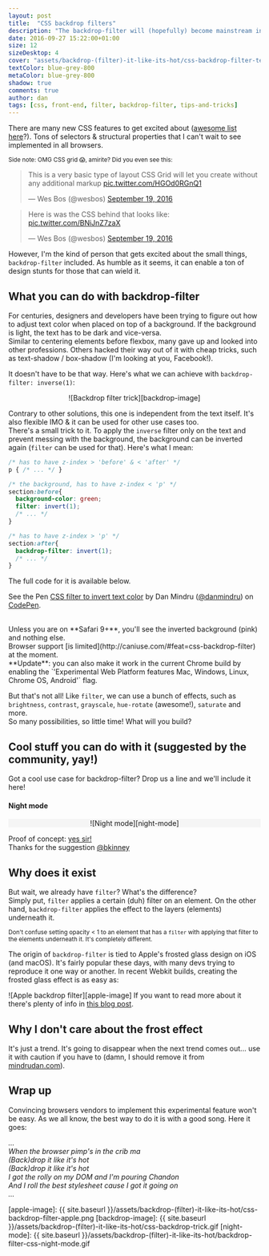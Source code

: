 ```yaml
---
layout: post
title:  "CSS backdrop filters"
description: "The backdrop-filter will (hopefully) become mainstream in the near future. Here's why I am excited about it."
date: 2016-09-27 15:22:00+01:00
size: 12
sizeDesktop: 4
cover: "assets/backdrop-(filter)-it-like-its-hot/css-backdrop-filter-text-magic.gif"
textColor: blue-grey-800
metaColor: blue-grey-800
shadow: true
comments: true
author: dan
tags: [css, front-end, filter, backdrop-filter, tips-and-tricks]
---
```


There are many new CSS features to get excited about ([awesome list here](http://css4.rocks/)?).
Tons of selectors & structural properties that I can't wait to see implemented in all browsers. <br/>

<small>Side note: OMG CSS grid 😱, amirite? Did you even see this:</small>

<div style="width: 100%">
  <blockquote class="twitter-tweet" data-lang="en"><p lang="en" dir="ltr">This is a very basic type of layout CSS Grid will let you create without any additional markup <a href="https://t.co/HGOd0RGnQ1">pic.twitter.com/HGOd0RGnQ1</a></p>&mdash; Wes Bos (@wesbos) <a href="https://twitter.com/wesbos/status/777955345146777600">September 19, 2016</a></blockquote>
</div>

<blockquote><p lang="en" dir="ltr">Here is was the CSS behind that looks like: <a href="https://t.co/BNiJnZ7zaX">pic.twitter.com/BNiJnZ7zaX</a></p>&mdash; Wes Bos (@wesbos) <a href="https://twitter.com/wesbos/status/777957127558082561">September 19, 2016</a></blockquote>

However, I'm the kind of person that gets excited about the small things, `backdrop-filter` included. As humble as it seems, it can enable a ton of design stunts for those that can wield it.


## What you can do with backdrop-filter
For centuries, designers and developers have been trying to figure out how to adjust text color when placed on top of a background. If the background is light, the text has to be dark and vice-versa. <br/>
Similar to centering elements before flexbox, many gave up and looked into other professions. Others hacked their way out of it with cheap tricks, such as text-shadow / box-shadow (I'm looking at you, Facebook!).

It doesn't have to be that way. Here's what we can achieve with `backdrop-filter: inverse(1)`:

<span style="text-align: center; width: 100%; display: inline-block;">
![Backdrop filter trick][backdrop-image]
</span>

Contrary to other solutions, this one is independent from the text itself. It's also flexible IMO & it can be used for other use cases too.<br/>
There's a small trick to it. To apply the `inverse` filter only on the text and prevent messing with the background, the background can be inverted again (`filter` can be used for that). Here's what I mean:

```css
/* has to have z-index > 'before' & < 'after' */
p { /* ... */ }

/* the background, has to have z-index < 'p' */
section:before{
  background-color: green;
  filter: invert(1);
  /* ... */
}

/* has to have z-index > 'p' */
section:after{
  backdrop-filter: invert(1);
  /* ... */
}
```

The full code for it is available below.

<div style="width: 100%;">
  <p data-height="265" data-theme-id="0" data-slug-hash="XjRoZz" data-default-tab="css,result" data-user="danmindru" data-embed-version="2" class="codepen">See the Pen <a href="https://codepen.io/danmindru/pen/XjRoZz/">CSS filter to invert text color</a> by Dan Mindru (<a href="http://codepen.io/danmindru">@danmindru</a>) on <a href="http://codepen.io">CodePen</a>.</p>
</div>

<br/>
Unless you are on **Safari 9+**, you'll see the inverted background (pink) and nothing else. <br/>
Browser support [is limited](http://caniuse.com/#feat=css-backdrop-filter) at the moment. <br/>
**Update**: you can also make it work in the current Chrome build by enabling the `'Experimental Web Platform features Mac, Windows, Linux, Chrome OS, Android'` flag.

But that's not all! Like `filter`, we can use a bunch of effects, such as `brightness`, `contrast`, `grayscale`, `hue-rotate` (awesome!), `saturate` and more. <br/>
So many possibilities, so little time! What will you build?


## Cool stuff you can do with it (suggested by the community, yay!)
Got a cool use case for backdrop-filter? Drop us a line and we'll include it here!

#### Night mode

<span style="text-align: center; width: 100%; display: inline-block; background-color: whitesmoke;">
![Night mode][night-mode]
</span>

Proof of concept: [yes sir!](https://codepen.io/danmindru/pen/rrwpow) <br/>
Thanks for the suggestion [@bkinney](https://disqus.com/by/bkinney/)


## Why does it exist
But wait, we already have `filter`? What's the difference? <br/>
Simply put, `filter` applies a certain (duh) filter on an element. On the other hand, `backdrop-filter` applies the effect to the layers (elements) underneath it.

<small>Don't confuse setting opacity < 1 to an element that has a `filter` with applying that filter to the elements underneath it. It's completely different.</small>

The origin of `backdrop-filter` is tied to Apple's frosted glass design on iOS (and macOS). It's fairly popular these days, with many devs trying to reproduce it one way or another. In recent Webkit builds, creating the frosted glass effect is as easy as:

![Apple backdrop filter][apple-image]
If you want to read more about it there's plenty of info in [this blog post](https://webkit.org/blog/3632/introducing-backdrop-filters/).


## Why I don't care about the frost effect
It's just a trend. It's going to disappear when the next trend comes out... use it with caution if you have to (damn, I should remove it from [mindrudan.com](http://mindrudan.com)).


## Wrap up
Convincing browsers vendors to implement this experimental feature won't be easy.
As we all know, the best way to do it is with a good song. Here it goes:

<i>
...<br/>
When the browser pimp's in the crib ma<br/>
(Back)drop it like it's hot<br/>
(Back)drop it like it's hot<br/>
I got the rolly on my DOM and I'm pouring Chandon<br/>
And I roll the best stylesheet cause I got it going on<br/>
...
</i>

<script async src="//platform.twitter.com/widgets.js" charset="utf-8"></script>
<script async src="//assets.codepen.io/assets/embed/ei.js"></script>

[apple-image]: {{ site.baseurl }}/assets/backdrop-(filter)-it-like-its-hot/css-backdrop-filter-apple.png
[backdrop-image]: {{ site.baseurl }}/assets/backdrop-(filter)-it-like-its-hot/css-backdrop-trick.gif
[night-mode]: {{ site.baseurl }}/assets/backdrop-(filter)-it-like-its-hot/backdrop-filter-css-night-mode.gif